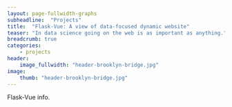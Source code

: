```yaml
---
layout: page-fullwidth-graphs
subheadline:  "Projects"
title:  "Flask-Vue: A view of data-focused dynamic website"
teaser: "In data science going on the web is as important as anything."
breadcrumb: true
categories:
    - projects
header:
    image_fullwidth: "header-brooklyn-bridge.jpg"
image:
    thumb: "header-brooklyn-bridge.jpg"
---
```


Flask-Vue info.
